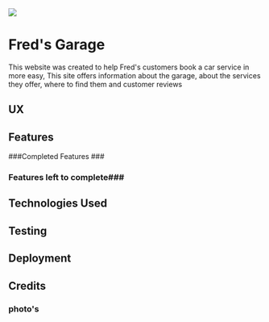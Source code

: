 <img src="https://codeinstitute.s3.amazonaws.com/fullstack/ci_logo_small.png" style="margin: 0;">

# Fred's Garage #

This website was created to help Fred's customers book a car service in more easy, This site
offers information about the garage, about the services they offer, where to find them and customer reviews

## UX ##

## Features ##
###Completed Features ###
### Features left to complete###

## Technologies Used ##

## Testing ##

## Deployment ##


## Credits ##
### photo's ###